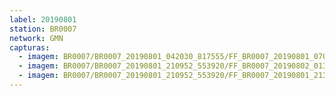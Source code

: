 ```yaml
---
label: 20190801
station: BR0007
network: GMN
capturas:
  - imagem: BR0007/BR0007_20190801_042030_817555/FF_BR0007_20190801_070018_964_0286976.fits_maxpixel.jpg
  - imagem: BR0007/BR0007_20190801_210952_553920/FF_BR0007_20190802_013211_905_0470784.fits_maxpixel.jpg
  - imagem: BR0007/BR0007_20190801_210952_553920/FF_BR0007_20190801_213635_405_0047872.fits_maxpixel.jpg
---
```

